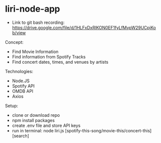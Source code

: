 # liri-node-app

- Link to git bash recording: https://drive.google.com/file/d/1HLFxDxRlKON0EF1fyLfMvpW29UCpjKob/view 

Concept: 
- Find Movie Information
- Find information from Spotify Tracks 
- Find concert dates, times, and venues by artists

Technologies: 
- Node.JS 
- Spotify API 
- OMDB API 
- Axios 


Setup:
- clone or download repo
- npm install packages
- create .env file and store API keys
- run in terminal: node liri.js [spotify-this-song/movie-this/concert-this] [search]

